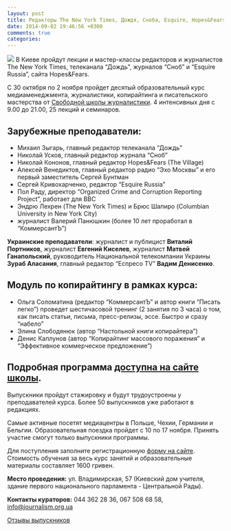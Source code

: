 ```yaml
---
layout: post
title: Редакторы The New York Times, Дождя, Сноба, Esquire, Hopes&Fears проведут лекции
date: 2014-09-02 19:46:56 +0300
comments: true
categories: 
---
```

<img src="http://i.imgur.com/hNVXlUy.jpg" />
В Киеве пройдут лекции и мастер-классы редакторов и журналистов The New York Times, телеканала “Дождь”, журналов “Сноб” и “Esquire Russia”, сайта Hopes&Fears.

С 30 октября по 2 ноября пройдет десятый образовательный курс медиаменеджмента, журналистики, копирайтинга и писательского мастерства от [Свободной школы журналистики](http://journalism.org.ua). 4 интенсивных дня с 9.00 до 21.00, 25 лекций и семинаров. 

## Зарубежные преподаватели: 

- Михаил Зыгарь, главный редактор телеканала “Дождь”
- Николай Усков, главный редактор журнала “Сноб”
- Николай Кононов, главный редактор Hopes&Fears (The Village)
- Алексей Венедиктов, главный редактор радио “Эхо Москвы” и его первый заместитель Сергей Бунтман
- Сергей Кривохарченко, редактор “Esquire Russia”
- Пол Раду, директор “Organized Crime and Corruption Reporting Project”, работает для BBC
- Эндрю Лехрен (The New York Times) и Брюс Шапиро (Columbian University in New York City)
- журналист Валерий Панюшкин (более 10 лет проработал в “КоммерсантЪ”)

**Украинские преподаватели**: журналист и публицист **Виталий Портников**, журналист **Евгений Киселев**, журналист **Матвей Ганапольский**, руководитель Национальной телекомпании Украины **Зураб Аласания**, главный редактор “Еспресо TV” **Вадим Денисенко**.

## Модуль по копирайтингу в рамках курса:

- Ольга Соломатина (редактор “КоммерсантЪ” и автор книги “Писать легко”) проведет шестичасовой тренинг (2 занятия по 3 часа) о том, как писать статьи, письма, пресс-релизы, эссе. Быстро и сразу “набело”
- Элина Слободянюк (автор “Настольной книги копирайтера”)
- Денис Каплунов (автор “Копирайтинг массового поражения” и “Эффективное коммерческое предложение”)

## Подробная программа [доступна на сайте школы](http://journalism.org.ua). 

Выпускники пройдут стажировку и будут трудоустроены у преподавателей курса. Более 50 выпускников уже работают в редакциях. 

Самые активные посетят медиацентры в Польше, Чехии, Германии и Бельгии. Образовательная поездка пройдет с 10 по 17 ноября. Принять участие смогут только выпускники программы. 

Для поступления заполните регистрационную [форму на сайте](http://journalism.org.ua). Стоимость обучения за весь курс занятий и образовательные материалы составляет 1600 гривен. 

**Место проведения:** ул. Владимирская, 57 (Киевский дом учителя, здание первого национального парламента - Центральной Рады). 

**Контакты кураторов:** 044 362 28 36, 067 508 68 58, [info@journalism.org.ua](mailto:info@journalism.org.ua) 

[Отзывы выпускников](http://journalism.org.ua/reviews/)





